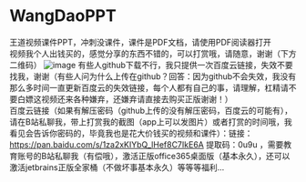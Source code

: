 # WangDaoPPT
王道视频课件PPT，冲刺没课件，课件是PDF文档，请使用PDF阅读器打开  
视频我个人出钱买的，感觉分享的东西不错的，可以打赏哦，请随意，谢谢（下方二维码）
![image](https://github.com/Alennnn/WangDaoPPT/blob/master/QR.jpg)
有些人github下载不行，我只提供一次百度云链接，失效不要找我，谢谢（有些人问为什么上传在github？回答：因为github不会失效，我没有那么多时间一直更新百度云的失效链接，每个人都有自己的事，请理解，杠精请不要白嫖这视频还来各种嫌弃，还嫌弃请直接去购买正版谢谢！）  
百度云链接（如果有解压密码（github上传的没有解压密码，百度云的可能有），请在B站私聊我，带上打赏我的截图（app上可以发图片）或者打赏的时间哦，我看见会告诉你密码的，毕竟我也是花大价钱买的视频和课件）：链接：https://pan.baidu.com/s/1za2xKIYbQ_lHef8C7IkE6A 
提取码：0u9u ，需要教育账号的B站私聊我（有偿哦），激活正版office365桌面版（基本永久），还可以激活jetbrains正版全家桶（不做坏事基本永久）等等等福利...



